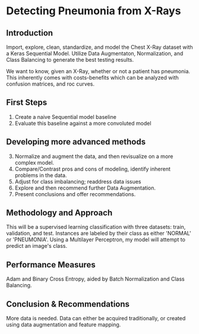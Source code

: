 # Detecting Pneumonia from X-Rays

## Introduction

Import, explore, clean, standardize, and model the Chest X-Ray dataset with a Keras Sequential Model. Utilize Data Augmentaton, Normalization, and Class Balancing to generate the best testing results.

We want to know, given an X-Ray, whether or not a patient has pneumonia. This inherently comes with costs-benefits which can be analyzed with confusion matrices, and roc curves. 

##  First Steps
1. Create a naive Sequential model baseline
2. Evaluate this baseline against a more convoluted model

## Developing more advanced methods
3. Normalize and augment the data, and then revisualize on a more complex model.
4. Compare/Contrast pros and cons of modeling, identify inherent problems in the data.
5. Adjust for class imbalancing; readdress data issues
6. Explore and then recommend further Data Augmentation.
7. Present conclusions and offer recommendations.

## Methodology and Approach 
This will be a supervised learning classification with three datasets: train, validation, and test. Instances are labeled by their class as either 'NORMAL' or 'PNEUMONIA'. Using a Multilayer Perceptron, my model will attempt to predict an image's class. 

## Performance Measures
Adam and Binary Cross Entropy, aided by Batch Normalization and Class Balancing.

## Conclusion & Recommendations

More data is needed. Data can either be acquired traditionally, or created using data augmentation and feature mapping.
